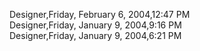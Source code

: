 ﻿Designer,Friday, February 6, 2004,12:47 PM  Designer,Friday, January 9, 2004,9:16 PM  Designer,Friday, January 9, 2004,6:21 PM
